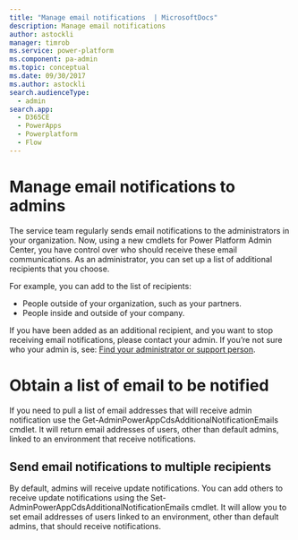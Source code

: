 ```yaml
---
title: "Manage email notifications  | MicrosoftDocs"
description: Manage email notifications
author: astockli
manager: timrob
ms.service: power-platform
ms.component: pa-admin
ms.topic: conceptual
ms.date: 09/30/2017
ms.author: astockli
search.audienceType: 
  - admin
search.app:
  - D365CE
  - PowerApps
  - Powerplatform
  - Flow
---
```

# Manage email notifications to admins
The service team regularly sends email notifications to the administrators in your organization. Now, using a new cmdlets for Power Platform Admin Center, you have control over who should receive these email communications. As an administrator, you can set up a list of additional recipients that you choose. 

For example, you can add to the list of recipients:  

* People outside of your organization, such as your partners.  
* People inside and outside of your company.  

If you have been added as an additional recipient, and you want to stop receiving email notifications, please contact your admin. If you’re not sure who your admin is, see: [Find your administrator or support person](https://docs.microsoft.com/powerapps/user/find-admin).  

# Obtain a list of email to be notified
If you need to pull a list of email addresses that will receive admin notification use the Get-AdminPowerAppCdsAdditionalNotificationEmails cmdlet.  It will return email addresses of users, other than default admins, linked to an environment that receive notifications.

## Send email notifications to multiple recipients  
By default, admins will receive update notifications. You can add others to receive update notifications using the Set-AdminPowerAppCdsAdditionalNotificationEmails cmdlet.  It will allow you to set email addresses of users linked to an environment, other than default admins, that should receive notifications.

